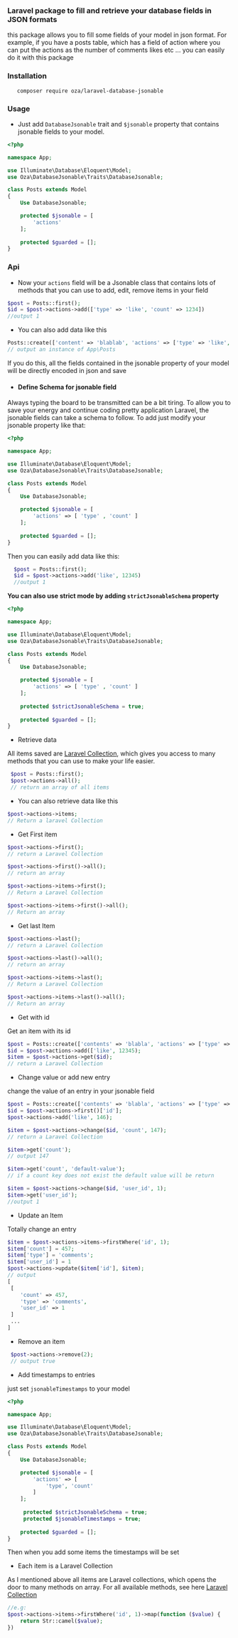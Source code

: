 ### Laravel package to fill and retrieve your database fields in JSON formats
this package allows you to fill some fields of your model in json format.
For example, if you have a posts table, which has a field of action where
 you can put the actions as the number of comments likes etc ... 
 you can easily do it with this package

### Installation 
```
   composer require oza/laravel-database-jsonable 
```
### Usage
  - Just add `DatabaseJsonable` trait and `$jsonable` 
 property that contains jsonable fields to your model.
 
 ```php
 <?php

 namespace App;
 
 use Illuminate\Database\Eloquent\Model;
 use Oza\DatabaseJsonable\Traits\DatabaseJsonable;
 
 class Posts extends Model
 {
     Use DatabaseJsonable;
 
     protected $jsonable = [
         'actions'
     ];
     
     protected $guarded = [];
 }
 ```
 ### Api
 
 - Now your `actions` field will be a Jsonable class that contains lots of methods that you can use to
  add, edit, remove items in your field
  ```php
  $post = Posts::first();
  $id = $post->actions->add(['type' => 'like', 'count' => 1234])
  //output 1
  ```
 - You can also add data like this
 ```php
 Posts::create(['content' => 'blablab', 'actions' => ['type' => 'like', 'count' => 0] ]) 
 // output an instance of App\Posts
 ```
  If you do this, all the fields contained in the jsonable property of your model will be directly encoded in json and save
 - #### Define Schema for jsonable field
 Always typing the board to be transmitted can be a bit tiring.
 To allow you to save your energy and continue coding
 pretty application Laravel, the jsonable fields  can take a schema to follow.
 To add just modify your jsonable property like that:
 ```php
 <?php

 namespace App;
 
 use Illuminate\Database\Eloquent\Model;
 use Oza\DatabaseJsonable\Traits\DatabaseJsonable;
 
 class Posts extends Model
 {
     Use DatabaseJsonable;
 
     protected $jsonable = [
         'actions' => [ 'type' , 'count' ]
     ];
     
     protected $guarded = [];
 }
 ```
 Then you can easily add data like this:
```php
  $post = Posts::first();
  $id = $post->actions->add('like', 12345)
  //output 1

  ```
  **You can also use strict mode by adding `strictJsonableSchema` property**   
 ```php
 <?php

 namespace App;
 
 use Illuminate\Database\Eloquent\Model;
 use Oza\DatabaseJsonable\Traits\DatabaseJsonable;
 
 class Posts extends Model
 {
     Use DatabaseJsonable;
 
     protected $jsonable = [
         'actions' => [ 'type' , 'count' ]
     ];
     
     protected $strictJsonableSchema = true;
     
     protected $guarded = [];
 }
 ```   
 
 - Retrieve data
 
 All items saved are [Laravel Collection](https://laravel.com/docs/5.6/collections), which gives
  you access to many methods that you can use to make your life easier.
 ```php
  $post = Posts::first();
  $post->actions->all();
  // return an array of all items   
``` 
- You can also retrieve data like this
```php
$post->actions->items;
// Return a laravel Collection
```
- Get First item 
```php
$post->actions->first(); 
// return a Laravel Collection

$post->actions->first()->all();
// return an array

$post->actions->items->first();
// Return a Laravel Collection

$post->actions->items->first()->all();
// Return an array

```
- Get last Item
```php
$post->actions->last(); 
// return a Laravel Collection

$post->actions->last()->all();
// return an array

$post->actions->items->last();
// Return a Laravel Collection

$post->actions->items->last()->all();
// Return an array

```
- Get with id

Get an item with its id
```php
$post = Posts::create(['contents' => 'blabla', 'actions' => ['type' => 'like', 'count' => 0]]);
$id = $post->actions->add(['like', 12345);
$item = $post->actions->get($id); 
// return a Laravel Collection
```
- Change value or add new entry

change the value of an entry in your jsonable field
```php
$post = Posts::create(['contents' => 'blabla', 'actions' => ['type' => 'like', 'count' => 0]]);
$id = $post->actions->first()['id'];
$post->actions->add('like', 146);

$item = $post->actions->change($id, 'count', 147); 
// return a Laravel Collection

$item->get('count'); 
// output 147

$item->get('count', 'default-value');
// if a count key does not exist the default value will be return

$item = $post->actions->change($id, 'user_id', 1);
$item->get('user_id');
//output 1
```
- Update an Item

Totally change an entry
```php
$item = $post->actions->items->firstWhere('id', 1);
$item['count'] = 457;
$item['type'] = 'comments';
$item['user_id'] = 1
$post->actions->update($item['id'], $item);
// output 
[
 [
    'count' => 457,
    'type' => 'comments',
    'user_id' => 1
 ]
 ...
]

```
- Remove an item

```php
 $post->actions->remove(2);
 // output true
```

- Add timestamps to entries

just set `jsonableTimestamps` to your model
```php
<?php

namespace App;

use Illuminate\Database\Eloquent\Model;
use Oza\DatabaseJsonable\Traits\DatabaseJsonable;

class Posts extends Model
{
    Use DatabaseJsonable;

    protected $jsonable = [
        'actions' => [
            'type', 'count'
        ]
    ];
    
     protected $strictJsonableSchema = true;
     protected $jsonableTimestamps = true;
     
    protected $guarded = [];
}

```  
Then when you add some items the timestamps will be set

- Each item is a Laravel Collection

As I mentioned above all items are Laravel collections, 
which opens the door to many methods on array. 
For all available methods, see here [Laravel Collection](https://laravel.com/docs/5.6/collections)

```php
//e.g:
$post->actions->items->firstWhere('id', 1)->map(function ($value) {
    return Str::camel($value);
})
```